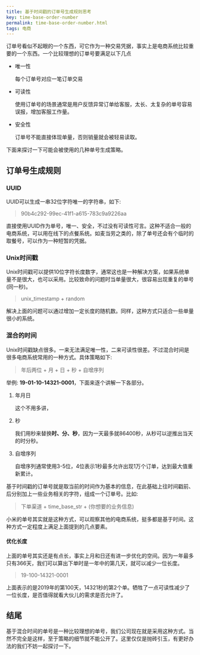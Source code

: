 ```yaml
---
title: 基于时间戳的订单号生成规则思考
key: time-base-order-number
permalink: time-base-order-number.html
tags: 电商
---
```


订单号看似不起眼的一个东西，可它作为一种交易凭据，事实上是电商系统比较重要的一个东西。一个比较理想的订单号要满足以下几点

* 唯一性

  每个订单号对应一笔订单交易

* 可读性

  使用订单号的场景通常是用户反馈异常订单给客服，太长、太复杂的单号容易误报，增加客服工作量。

* 安全性

  订单号不能直接体现单量，否则销量就会被轻易读取。

下面来探讨一下可能会被使用的几种单号生成策略。
<!--more-->


## 订单号生成规则

### UUID

UUID可以生成一串32位字符唯一的字符串，如下:

> 90b4c292-99ec-41f1-a615-783c9a9226aa

直接使用UUID作为单号，唯一、安全，不过没有可读性可言。这种不适合一般的电商系统，可以用在线下的点餐系统。如麦当劳之类的，除了单号还会有个临时的取餐号，可以作为一种短暂的凭据。

### Unix时间戳

Unix时间戳可以提供10位字符长度数字，通常这也是一种解决方案，如果系统单量不是很大，也可以采用。比较致命的问题时当单量很大，很容易出现重复的单号(同一秒)。

> unix_timestamp + random

解决上面的问题可以通过增加一定长度的随机数。同样，这种方式只适合一些单量很小的系统。

### 混合的时间

Unix时间戳缺点很多。一来无法满足唯一性，二来可读性很差。不过混合时间是很多电商系统常用的一种方式。具体策略如下:

> 年后两位 + 月 + 日 + 秒 + 自增序列

举例: **19-01-10-14321-0001**，下面来逐个讲解一下各部分。

1. 年月日 

   这个不用多讲，

2. 秒

   我们用秒来替换**时、分、秒**，因为一天最多就86400秒，从秒可以逆推出当天的时分秒。

3. 自增序列

   自增序列通常使用3-5位，4位表示1秒最多允许出现1万个订单，达到最大值重新累计。

基于时间戳的订单号就是取当前的时间作为基本的信息，在此基础上往时间戳前、后分别加上一些业务相关的字符，组成一个订单号。比如:

> 下单渠道 + time_base_str + (你想要的业务信息)

小米的单号其实就是这种方式，可以观察其他的电商系统，挺多都是基于时间。这种方式一定程度上满足上面提到的几点要素。

#### 优化长度

上面的单号其实还是有点长，事实上月和日还有进一步优化的空间。因为一年最多只有366天，我们可以算出下单时是一年中的第几天，就可以减少一位长度。

>  19-100-14321-0001

上面表示的是2019年的第100天，14321秒的第2个单。牺牲了一点可读性减少了一位长度，是否值得就看大伙儿的需求是否允许了。



## 结尾

基于混合时间的单号是一种比较理想的单号，我们公司现在就是采用这种方式。当然不完全是这样，至于策略的细节就不能公开了。这里仅仅是抛砖引玉，有更好办法的我们不妨一起探讨一下。
